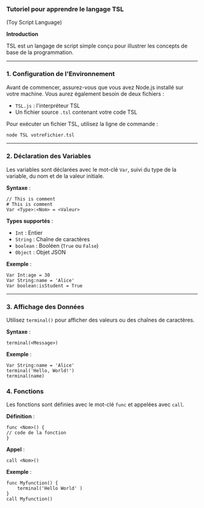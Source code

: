 
### Tutoriel pour apprendre le langage TSL 
(Toy Script Language)

**Introduction**

TSL est un langage de script simple conçu pour illustrer les concepts de base de la programmation.

---

### 1. **Configuration de l'Environnement**

Avant de commencer, assurez-vous que vous avez Node.js installé sur votre machine. Vous aurez également besoin de deux fichiers :
- `TSL.js` : l'interpréteur TSL
- Un fichier source `.tsl` contenant votre code TSL

Pour exécuter un fichier TSL, utilisez la ligne de commande :
```bash
node TSL votreFichier.tsl
```

---

### 2. **Déclaration des Variables**

Les variables sont déclarées avec le mot-clé `Var`, suivi du type de la variable, du nom et de la valeur initiale.

**Syntaxe** :
```
// This is comment
# This is comment
Var <Type>:<Nom> = <Valeur>
```

**Types supportés** :
- `Int` : Entier
- `String` : Chaîne de caractères
- `boolean` : Booléen (`True` ou `False`)
- `Object` : Objet JSON

**Exemple** :
```tsl
Var Int:age = 30
Var String:name = 'Alice'
Var boolean:isStudent = True
```

---

### 3. **Affichage des Données**

Utilisez `terminal()` pour afficher des valeurs ou des chaînes de caractères.

**Syntaxe** :
```
terminal(<Message>)
```

**Exemple** :
```tsl
Var String:name = 'Alice'
terminal('Hello, World!')
terminal(name)
```

### 4. **Fonctions**

Les fonctions sont définies avec le mot-clé `func` et appelées avec `call`.

**Définition** :
```tsl
func <Nom>() {
// code de la fonction
}
```

**Appel** :
```tsl
call <Nom>()
```

**Exemple** :
```tsl
func Myfunction() {
    terminal('Hello World' )
}
call Myfunction()
```


